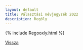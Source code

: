 ```yaml
---
layout: default
title: Választási névjegyzék 2022
description: Regöly
---
```


{% include Regooxly.html %}

[Vissza](./)